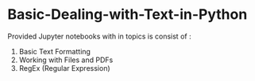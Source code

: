# Basic-Dealing-with-Text-in-Python

Provided Jupyter notebooks with in topics is consist of : 
1. Basic Text Formatting
2. Working with Files and PDFs
3. RegEx (Regular Expression)
